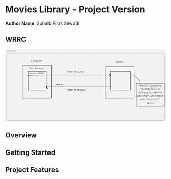 # Movies Library - Project Version

**Author Name**: Suhaib Firas Silwadi

## WRRC
![WRRCIMAGE](./img/WRRC.png)
## Overview

## Getting Started
<!-- What are the steps that a user must take in order to build this app on their own machine and get it running? -->

## Project Features
<!-- What are the features included in you app -->